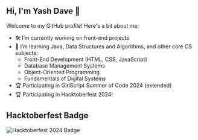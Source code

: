 ## Hi, I'm Yash Dave 👋

Welcome to my GitHub profile! Here's a bit about me:

- 🛠 I’m currently working on front-end projects
- 🌱 I’m learning Java, Data Structures and Algorithms, and other core CS subjects:
  - Front-End Development (HTML, CSS, JavaScript)
  - Database Management Systems
  - Object-Oriented Programming
  - Fundamentals of Digital Systems
- 🏆 Participating in GirlScript Summer of Code 2024 (extended)
- 🏆 Participating in Hacktoberfest 2024!

## Hacktoberfest Badge

![Hacktoberfest 2024 Badge](https://holopin.me/yashdave182)
